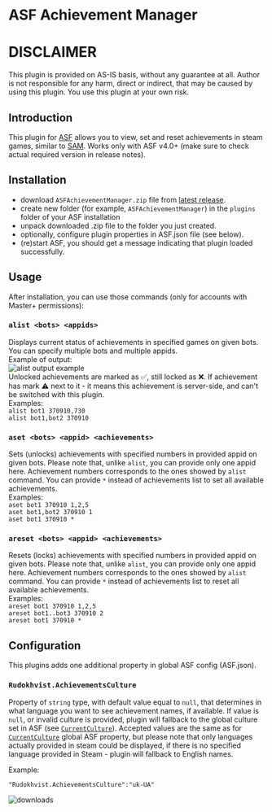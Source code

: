 # ASF Achievement Manager

# DISCLAIMER
This plugin is provided on AS-IS basis, without any guarantee at all. Author is not responsible for any harm, direct or indirect, that may be caused by using this plugin. You use this plugin at your own risk.

## Introduction 
This plugin for [ASF](https://github.com/JustArchiNET/ArchiSteamFarm/) allows you to view, set and reset achievements in steam games, similar to [SAM](https://github.com/gibbed/SteamAchievementManager). Works only with ASF v4.0+ (make sure to check actual required version in release notes). 

## Installation
- download `ASFAchievementManager.zip` file from [latest release](https://github.com/CatPoweredPlugins/ASF-Achievement-Manager/releases/latest).
- create new folder (for example, `ASFAchievementManager`) in the `plugins` folder of your ASF installation
- unpack downloaded .zip file to the folder you just created.
- optionally, configure plugin properties in ASF.json file (see below).
- (re)start ASF, you should get a message indicating that plugin loaded successfully. 

## Usage
After installation, you can use those commands (only for accounts with Master+ permissions):

### `alist <bots> <appids>`
Displays current status of achievements in specified games on given bots. You can specify multiple bots and multiple appids.<br/>
Example of output:<br/>
![alist output example](https://i.imgur.com/IiRnH81.png)<br/>
Unlocked achievements are marked as ✅, still locked as ❌. If achievement has mark ⚠️ next to it - it means this achievement is server-side, and can't be switched with this plugin.<br/>
Examples:<br/>
  `alist bot1 370910,730`<br/>
  `alist bot1,bot2 370910`
  
### `aset <bots> <appid> <achievements>`
Sets (unlocks) achievements with specified numbers in provided appid on given bots. Please note that, unlike `alist`, you can provide only one appid here. Achievement numbers corresponds to the ones showed by `alist` command. You can provide `*` instead of achievements list to set all available achievements.<br/>
Examples:<br/>
  `aset bot1 370910 1,2,5`<br/>
  `aset bot1,bot2 370910 1`<br/>
  `aset bot1 370910 *`
  
### `areset <bots> <appid> <achievements>`
Resets (locks) achievements with specified numbers in provided appid on given bots. Please note that, unlike `alist`, you can provide only one appid here. Achievement numbers corresponds to the ones showed by `alist` command. You can provide `*` instead of achievements list to reset all available achievements.<br/>
Examples:<br/>
  `areset bot1 370910 1,2,5`<br/>
  `areset bot1..bot3 370910 2`<br/>
  `areset bot1 370910 *`

## Configuration
This plugins adds one additional property in global ASF config (ASF.json).

### `Rudokhvist.AchievementsCulture`
Property of `string` type, with default value equal to `null`, that determines in what language you want to see achievement names, if available. If value is `null`, or invalid culture is provided, plugin will fallback to the global culture set in ASF (see [`CurrentCulture`](https://github.com/JustArchiNET/ArchiSteamFarm/wiki/Configuration#currentculture)).
Accepted values are the same as for [`CurrentCulture`](https://github.com/JustArchiNET/ArchiSteamFarm/wiki/Configuration#currentculture) global ASF property, but please note that only languages actually provided in steam could be displayed, if there is no specified language provided in Steam - plugin will fallback to English names.

Example:

`"Rudokhvist.AchievementsCulture":"uk-UA"`


![downloads](https://img.shields.io/github/downloads/CatPoweredPlugins/ASF-Achievement-Manager/total.svg?style=social)
